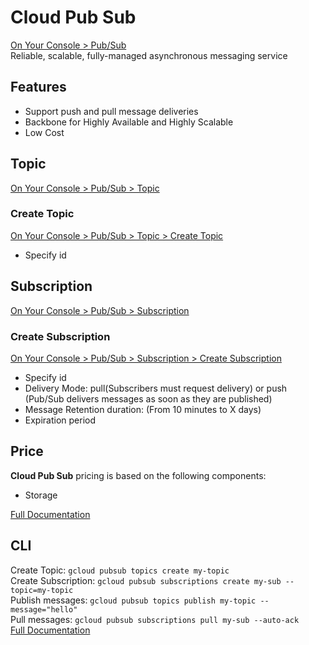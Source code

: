 # Cloud Pub Sub
[On Your Console > Pub/Sub](https://console.cloud.google.com/cloudpubsub/topic/list)  
Reliable, scalable, fully-managed asynchronous messaging service
## Features
- Support push and pull message deliveries
- Backbone for Highly Available and Highly Scalable 
- Low Cost
## Topic
[On Your Console > Pub/Sub > Topic](https://console.cloud.google.com/cloudpubsub/topic/list) 
### Create Topic
[On Your Console > Pub/Sub > Topic > Create Topic](https://console.cloud.google.com/cloudpubsub/topic/list)
- Specify id
## Subscription
[On Your Console > Pub/Sub > Subscription](https://console.cloud.google.com/cloudpubsub/subscription/list)
### Create Subscription
[On Your Console > Pub/Sub > Subscription > Create Subscription](https://console.cloud.google.com/cloudpubsub/subscription/create)  
- Specify id
- Delivery Mode: pull(Subscribers must request delivery) or push (Pub/Sub delivers messages as soon as they are published)
- Message Retention duration: (From 10 minutes to X days)
- Expiration period
## Price
**Cloud Pub Sub** pricing is based on the following components:
- Storage  

[Full Documentation](https://cloud.google.com/pubsub/pricing)
## CLI
Create Topic: `gcloud pubsub topics create my-topic`  
Create Subscription: `gcloud pubsub subscriptions create my-sub --topic=my-topic`  
Publish messages: `gcloud pubsub topics publish my-topic --message="hello"`  
Pull messages: `gcloud pubsub subscriptions pull my-sub --auto-ack`  
[Full Documentation](https://cloud.google.com/pubsub/docs/quickstart-cli)
